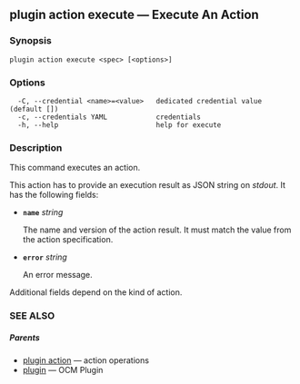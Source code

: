 ## plugin action execute &mdash; Execute An Action

### Synopsis

```
plugin action execute <spec> [<options>]
```

### Options

```
  -C, --credential <name>=<value>   dedicated credential value (default [])
  -c, --credentials YAML            credentials
  -h, --help                        help for execute
```

### Description


This command executes an action.

This action has to provide an execution result as JSON string on *stdout*. It has the 
following fields: 

- **<code>name</code>** *string*

  The name and version of the action result. It must match the value
  from the action specification.

- **<code>error</code>** *string*

  An error message.

Additional fields depend on the kind of action.


### SEE ALSO

##### Parents

* [plugin action](plugin_action.md)	 &mdash; action operations
* [plugin](plugin.md)	 &mdash; OCM Plugin

